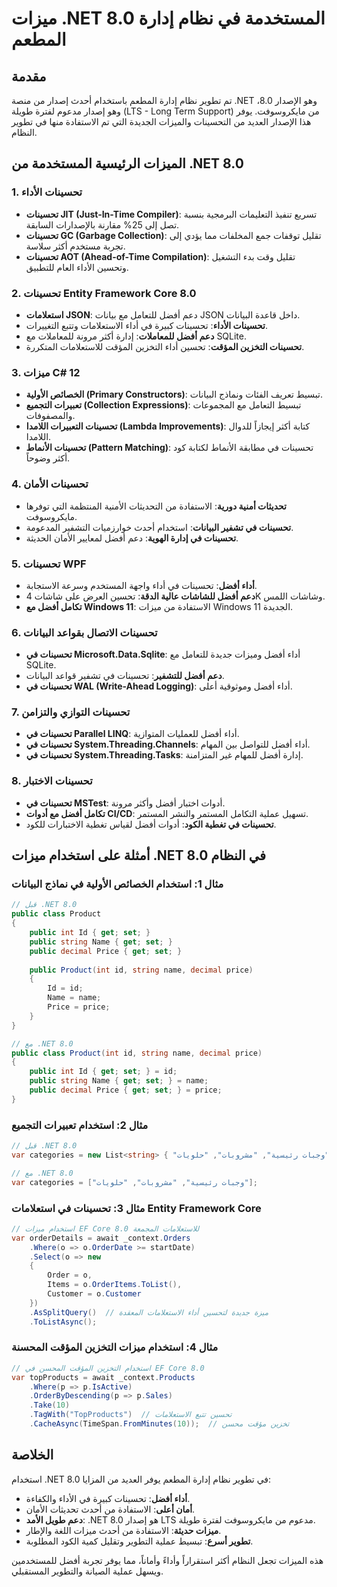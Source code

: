 # ميزات .NET 8.0 المستخدمة في نظام إدارة المطعم

## مقدمة

تم تطوير نظام إدارة المطعم باستخدام أحدث إصدار من منصة .NET وهو الإصدار 8.0، وهو إصدار مدعوم لفترة طويلة (LTS - Long Term Support) من مايكروسوفت. يوفر هذا الإصدار العديد من التحسينات والميزات الجديدة التي تم الاستفادة منها في تطوير النظام.

## الميزات الرئيسية المستخدمة من .NET 8.0

### 1. تحسينات الأداء

- **تحسينات JIT (Just-In-Time Compiler)**: تسريع تنفيذ التعليمات البرمجية بنسبة تصل إلى 25% مقارنة بالإصدارات السابقة.
- **تحسينات GC (Garbage Collection)**: تقليل توقفات جمع المخلفات مما يؤدي إلى تجربة مستخدم أكثر سلاسة.
- **تحسينات AOT (Ahead-of-Time Compilation)**: تقليل وقت بدء التشغيل وتحسين الأداء العام للتطبيق.

### 2. تحسينات Entity Framework Core 8.0

- **استعلامات JSON**: دعم أفضل للتعامل مع بيانات JSON داخل قاعدة البيانات.
- **تحسينات الأداء**: تحسينات كبيرة في أداء الاستعلامات وتتبع التغييرات.
- **دعم أفضل للمعاملات**: إدارة أكثر مرونة للمعاملات مع SQLite.
- **تحسينات التخزين المؤقت**: تحسين أداء التخزين المؤقت للاستعلامات المتكررة.

### 3. ميزات C# 12

- **الخصائص الأولية (Primary Constructors)**: تبسيط تعريف الفئات ونماذج البيانات.
- **تعبيرات التجميع (Collection Expressions)**: تبسيط التعامل مع المجموعات والمصفوفات.
- **تحسينات التعبيرات اللامدا (Lambda Improvements)**: كتابة أكثر إيجازاً للدوال اللامدا.
- **تحسينات الأنماط (Pattern Matching)**: تحسينات في مطابقة الأنماط لكتابة كود أكثر وضوحاً.

### 4. تحسينات الأمان

- **تحديثات أمنية دورية**: الاستفادة من التحديثات الأمنية المنتظمة التي توفرها مايكروسوفت.
- **تحسينات في تشفير البيانات**: استخدام أحدث خوارزميات التشفير المدعومة.
- **تحسينات في إدارة الهوية**: دعم أفضل لمعايير الأمان الحديثة.

### 5. تحسينات WPF

- **أداء أفضل**: تحسينات في أداء واجهة المستخدم وسرعة الاستجابة.
- **دعم أفضل للشاشات عالية الدقة**: تحسين العرض على شاشات 4K وشاشات اللمس.
- **تكامل أفضل مع Windows 11**: الاستفادة من ميزات Windows 11 الجديدة.

### 6. تحسينات الاتصال بقواعد البيانات

- **تحسينات في Microsoft.Data.Sqlite**: أداء أفضل وميزات جديدة للتعامل مع SQLite.
- **دعم أفضل للتشفير**: تحسينات في تشفير قواعد البيانات.
- **تحسينات في WAL (Write-Ahead Logging)**: أداء أفضل وموثوقية أعلى.

### 7. تحسينات التوازي والتزامن

- **تحسينات في Parallel LINQ**: أداء أفضل للعمليات المتوازية.
- **تحسينات في System.Threading.Channels**: أداء أفضل للتواصل بين المهام.
- **تحسينات في System.Threading.Tasks**: إدارة أفضل للمهام غير المتزامنة.

### 8. تحسينات الاختبار

- **تحسينات في MSTest**: أدوات اختبار أفضل وأكثر مرونة.
- **تكامل أفضل مع أدوات CI/CD**: تسهيل عملية التكامل المستمر والنشر المستمر.
- **تحسينات في تغطية الكود**: أدوات أفضل لقياس تغطية الاختبارات للكود.

## أمثلة على استخدام ميزات .NET 8.0 في النظام

### مثال 1: استخدام الخصائص الأولية في نماذج البيانات

```csharp
// قبل .NET 8.0
public class Product
{
    public int Id { get; set; }
    public string Name { get; set; }
    public decimal Price { get; set; }
    
    public Product(int id, string name, decimal price)
    {
        Id = id;
        Name = name;
        Price = price;
    }
}

// مع .NET 8.0
public class Product(int id, string name, decimal price)
{
    public int Id { get; set; } = id;
    public string Name { get; set; } = name;
    public decimal Price { get; set; } = price;
}
```

### مثال 2: استخدام تعبيرات التجميع

```csharp
// قبل .NET 8.0
var categories = new List<string> { "وجبات رئيسية", "مشروبات", "حلويات" };

// مع .NET 8.0
var categories = ["وجبات رئيسية", "مشروبات", "حلويات"];
```

### مثال 3: تحسينات في استعلامات Entity Framework Core

```csharp
// استخدام ميزات EF Core 8.0 للاستعلامات المجمعة
var orderDetails = await _context.Orders
    .Where(o => o.OrderDate >= startDate)
    .Select(o => new
    {
        Order = o,
        Items = o.OrderItems.ToList(),
        Customer = o.Customer
    })
    .AsSplitQuery()  // ميزة جديدة لتحسين أداء الاستعلامات المعقدة
    .ToListAsync();
```

### مثال 4: استخدام ميزات التخزين المؤقت المحسنة

```csharp
// استخدام التخزين المؤقت المحسن في EF Core 8.0
var topProducts = await _context.Products
    .Where(p => p.IsActive)
    .OrderByDescending(p => p.Sales)
    .Take(10)
    .TagWith("TopProducts")  // تحسين تتبع الاستعلامات
    .CacheAsync(TimeSpan.FromMinutes(10));  // تخزين مؤقت محسن
```

## الخلاصة

استخدام .NET 8.0 في تطوير نظام إدارة المطعم يوفر العديد من المزايا:

- **أداء أفضل**: تحسينات كبيرة في الأداء والكفاءة.
- **أمان أعلى**: الاستفادة من أحدث تحديثات الأمان.
- **دعم طويل الأمد**: .NET 8.0 هو إصدار LTS مدعوم من مايكروسوفت لفترة طويلة.
- **ميزات حديثة**: الاستفادة من أحدث ميزات اللغة والإطار.
- **تطوير أسرع**: تبسيط عملية التطوير وتقليل كمية الكود المطلوبة.

هذه الميزات تجعل النظام أكثر استقراراً وأداءً وأماناً، مما يوفر تجربة أفضل للمستخدمين ويسهل عملية الصيانة والتطوير المستقبلي.